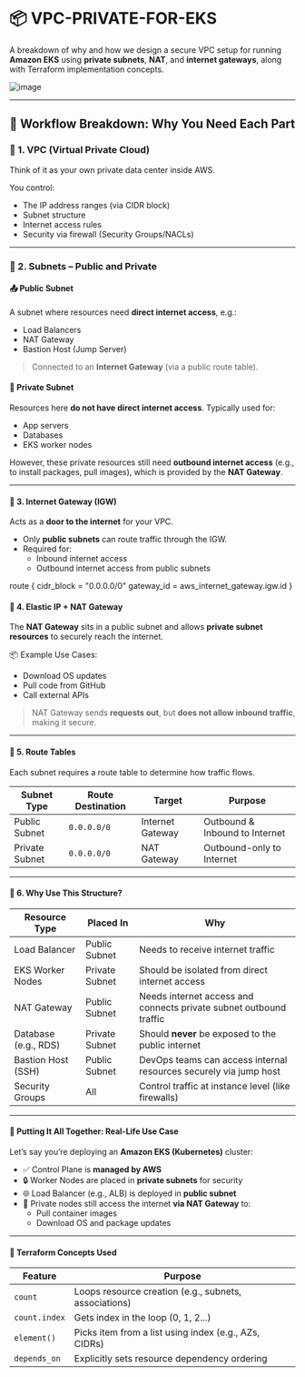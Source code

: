 # 📦 VPC-PRIVATE-FOR-EKS

A breakdown of why and how we design a secure VPC setup for running **Amazon EKS** using **private subnets**, **NAT**, and **internet gateways**, along with Terraform implementation concepts.

![image](https://github.com/user-attachments/assets/20b24009-aa4c-45bc-918b-ead6f9ef97a4)


---

## 🔁 Workflow Breakdown: Why You Need Each Part

### 🔹 1. VPC (Virtual Private Cloud)
Think of it as your own private data center inside AWS.

You control:

- The IP address ranges (via CIDR block)
- Subnet structure
- Internet access rules
- Security via firewall (Security Groups/NACLs)

---

### 🔹 2. Subnets – Public and Private

#### 📤 Public Subnet
A subnet where resources need **direct internet access**, e.g.:

- Load Balancers
- NAT Gateway
- Bastion Host (Jump Server)

> Connected to an **Internet Gateway** (via a public route table).

#### 🔐 Private Subnet
Resources here **do not have direct internet access**. Typically used for:

- App servers
- Databases
- EKS worker nodes

However, these private resources still need **outbound internet access** (e.g., to install packages, pull images), which is provided by the **NAT Gateway**.

---

#### 🔹 3. Internet Gateway (IGW)
Acts as a **door to the internet** for your VPC.

- Only **public subnets** can route traffic through the IGW.
- Required for:
  - Inbound internet access
  - Outbound internet access from public subnets

route {
  cidr_block = "0.0.0.0/0"
  gateway_id = aws_internet_gateway.igw.id
}

#### 🔹 4. Elastic IP + NAT Gateway

The **NAT Gateway** sits in a public subnet and allows **private subnet resources** to securely reach the internet.

📦 Example Use Cases:
- Download OS updates
- Pull code from GitHub
- Call external APIs

> NAT Gateway sends **requests out**, but **does not allow inbound traffic**, making it secure.

---

#### 🔹 5. Route Tables

Each subnet requires a route table to determine how traffic flows.

| Subnet Type     | Route Destination | Target           | Purpose                             |
|------------------|-------------------|------------------|-------------------------------------|
| Public Subnet    | `0.0.0.0/0`       | Internet Gateway | Outbound & Inbound to Internet      |
| Private Subnet   | `0.0.0.0/0`       | NAT Gateway      | Outbound-only to Internet           |

---

#### 🔹 6. Why Use This Structure?

| Resource Type        | Placed In       | Why                                                                 |
|----------------------|-----------------|----------------------------------------------------------------------|
| Load Balancer        | Public Subnet   | Needs to receive internet traffic                                   |
| EKS Worker Nodes     | Private Subnet  | Should be isolated from direct internet access                      |
| NAT Gateway          | Public Subnet   | Needs internet access and connects private subnet outbound traffic  |
| Database (e.g., RDS) | Private Subnet  | Should **never** be exposed to the public internet                  |
| Bastion Host (SSH)   | Public Subnet   | DevOps teams can access internal resources securely via jump host   |
| Security Groups      | All             | Control traffic at instance level (like firewalls)                  |

---

#### 🔄 Putting It All Together: Real-Life Use Case

Let’s say you’re deploying an **Amazon EKS (Kubernetes)** cluster:

- ✅ Control Plane is **managed by AWS**
- 🔒 Worker Nodes are placed in **private subnets** for security
- 🌐 Load Balancer (e.g., ALB) is deployed in **public subnet**
- 🔁 Private nodes still access the internet **via NAT Gateway** to:
  - Pull container images
  - Download OS and package updates

---

#### 🧠 Terraform Concepts Used

| Feature        | Purpose                                                  |
|----------------|----------------------------------------------------------|
| `count`        | Loops resource creation (e.g., subnets, associations)    |
| `count.index`  | Gets index in the loop (0, 1, 2...)                       |
| `element()`    | Picks item from a list using index (e.g., AZs, CIDRs)    |
| `depends_on`   | Explicitly sets resource dependency ordering             |



